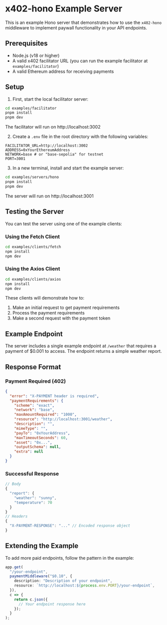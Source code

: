# x402-hono Example Server

This is an example Hono server that demonstrates how to use the `x402-hono` middleware to implement paywall functionality in your API endpoints.

## Prerequisites

- Node.js (v18 or higher)
- A valid x402 facilitator URL (you can run the example facilitator at `examples/facilitator`)
- A valid Ethereum address for receiving payments

## Setup

1. First, start the local facilitator server:
```bash
cd examples/facilitator
pnpm install
pnpm dev
```
The facilitator will run on http://localhost:3002


2. Create a `.env` file in the root directory with the following variables:
```env
FACILITATOR_URL=http://localhost:3002
ADDRESS=0xYourEthereumAddress
NETWORK=base # or "base-sepolia" for testnet
PORT=3001
```

3. In a new terminal, install and start the example server:
```bash
cd examples/servers/hono
pnpm install
pnpm dev
```
The server will run on http://localhost:3001


## Testing the Server

You can test the server using one of the example clients:

### Using the Fetch Client
```bash
cd examples/clients/fetch
npm install
npm dev
```

### Using the Axios Client
```bash
cd examples/clients/axios
npm install
npm dev
```

These clients will demonstrate how to:
1. Make an initial request to get payment requirements
2. Process the payment requirements
3. Make a second request with the payment token

## Example Endpoint

The server includes a single example endpoint at `/weather` that requires a payment of $0.001 to access. The endpoint returns a simple weather report.

## Response Format

### Payment Required (402)
```json
{
  "error": "X-PAYMENT header is required",
  "paymentRequirements": {
    "scheme": "exact",
    "network": "base",
    "maxAmountRequired": "1000",
    "resource": "http://localhost:3001/weather",
    "description": "",
    "mimeType": "",
    "payTo": "0xYourAddress",
    "maxTimeoutSeconds": 60,
    "asset": "0x...",
    "outputSchema": null,
    "extra": null
  }
}
```

### Successful Response
```ts
// Body
{
  "report": {
    "weather": "sunny",
    "temperature": 70
  }
}
// Headers
{
  "X-PAYMENT-RESPONSE": "..." // Encoded response object
}
```

## Extending the Example

To add more paid endpoints, follow the pattern in the example:

```typescript
app.get(
  "/your-endpoint",
  paymentMiddleware("$0.10", {
    description: "Description of your endpoint",
    resource: `http://localhost:${process.env.PORT}/your-endpoint`,
  }),
  c => {
    return c.json({
      // Your endpoint response here
    });
  }
);
```
